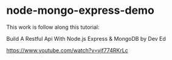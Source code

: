 # node-mongo-express-demo

This work is follow along this tutorial:

Build A Restful Api With Node.js Express &amp; MongoDB by Dev Ed

https://www.youtube.com/watch?v=vjf774RKrLc
